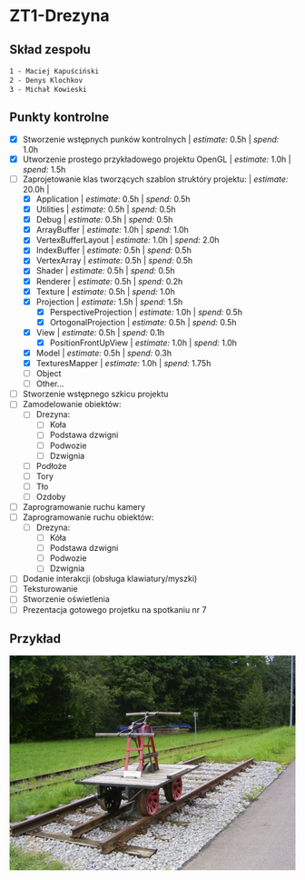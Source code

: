 # ZT1-Drezyna
## Skład zespołu
    1 - Maciej Kapuściński
    2 - Denys Klochkov
    3 - Michał Kowieski
    
## Punkty kontrolne
- [x] Stworzenie wstępnych punków kontrolnych | *estimate:* 0.5h | *spend:* 1.0h
- [x] Utworzenie prostego przykładowego projektu OpenGL | *estimate:* 1.0h | *spend:* 1.5h
- [ ] Zaprojetowanie klas tworzących szablon struktóry projektu: | *estimate:* 20.0h |
    - [x] Application | *estimate:* 0.5h | *spend:* 0.5h
    - [x] Utilities | *estimate:* 0.5h | *spend:* 0.5h
    - [x] Debug | *estimate:* 0.5h | *spend:* 0.5h
    - [x] ArrayBuffer | *estimate:* 1.0h | *spend:* 1.0h
    - [x] VertexBufferLayout | *estimate:* 1.0h | *spend:* 2.0h
    - [x] IndexBuffer | *estimate:* 0.5h | *spend:* 0.5h
    - [x] VertexArray | *estimate:* 0.5h | *spend:* 0.5h
    - [x] Shader | *estimate:* 0.5h | *spend:* 0.5h
    - [x] Renderer | *estimate:* 0.5h | *spend:* 0.2h
    - [x] Texture | *estimate:* 0.5h | *spend:* 1.0h
    - [x] Projection | *estimate:* 1.5h | *spend:* 1.5h
    	- [x] PerspectiveProjection | *estimate:* 1.0h | *spend:* 0.5h
        - [x] OrtogonalProjection | *estimate:* 0.5h | *spend:* 0.5h
    - [x] View | *estimate:* 0.5h | *spend:* 0.1h
    	- [x] PositionFrontUpView | *estimate:* 1.0h | *spend:* 1.0h
    - [x] Model | *estimate:* 0.5h | *spend:* 0.3h
    - [x] TexturesMapper | *estimate:* 1.0h | *spend:* 1.75h
    - [ ] Object
    - [ ] Other...
- [ ] Stworzenie wstępnego szkicu projektu
- [ ] Zamodelowanie obiektów:
    - [ ] Drezyna:
        - [ ] Koła
        - [ ] Podstawa dzwigni
        - [ ] Podwozie
        - [ ] Dzwignia
    - [ ] Podłoże
    - [ ] Tory
    - [ ] Tło
    - [ ] Ozdoby
- [ ] Zaprogramowanie ruchu kamery
- [ ] Zaprogramowanie ruchu obiektów:
    - [ ] Drezyna: 
        - [ ] Kóła
        - [ ] Podstawa dzwigni
        - [ ] Podwozie
        - [ ] Dzwignia
- [ ] Dodanie interakcji (obsługa klawiatury/myszki)
- [ ] Teksturowanie
- [ ] Stworzenie oświetlenia
- [ ] Prezentacja gotowego projetku na spotkaniu nr 7

## Przykład
   ![alt text](pictures/drezyna.JPG "Drezyna")
